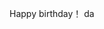 Happy birthday！
da

<!--stackedit_data:
eyJoaXN0b3J5IjpbLTE0Mjc2MTk1MTcsMTk5NDE3NzkyNCwtNT
MzNDMzMTA1LDEzODI5NzcxMDNdfQ==
-->